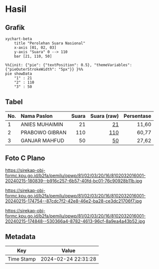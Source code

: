 # Hasil

## Grafik

```mermaid
xychart-beta
    title "Perolehan Suara Nasional"
    x-axis [01, 02, 03]
    y-axis "Suara" 0 --> 110
    bar [21, 110, 50]
```

```mermaid
%%{init: {"pie": {"textPosition": 0.5}, "themeVariables": {"pieOuterStrokeWidth": "5px"}} }%%
pie showData
    "1" : 21
    "2" : 110
    "3" : 50
```

## Tabel

| No. | Nama Paslon    | Suara | Suara (raw) | Persentase |
|:--- |:-------------- | -----:| -----------:| ----------:|
| 1   | ANIES MUHAIMIN | 21    | [21][p-1]   | 11,60      |
| 2   | PRABOWO GIBRAN | 110   | [110][p-2]  | 60,77      |
| 3   | GANJAR MAHFUD  | 50    | [50][p-3]   | 27,62      |


[p-1]: https://github.com/gigit-pemilu/pemilu-2024/blob/main/pilpres/hitung-suara/sub/81-maluku/sub/02-maluku-tenggara/sub/03-kei-besar/sub/2016-fako/sub/001-tps/sub/paslon-1.txt
[p-2]: https://github.com/gigit-pemilu/pemilu-2024/blob/main/pilpres/hitung-suara/sub/81-maluku/sub/02-maluku-tenggara/sub/03-kei-besar/sub/2016-fako/sub/001-tps/sub/paslon-2.txt
[p-3]: https://github.com/gigit-pemilu/pemilu-2024/blob/main/pilpres/hitung-suara/sub/81-maluku/sub/02-maluku-tenggara/sub/03-kei-besar/sub/2016-fako/sub/001-tps/sub/paslon-3.txt

## Foto C Plano

https://sirekap-obj-formc.kpu.go.id/b2fa/pemilu/ppwp/81/02/03/20/16/8102032016001-20240215-180839--b916c257-6b57-40fd-bc01-76c90928b11b.jpg

https://sirekap-obj-formc.kpu.go.id/b2fa/pemilu/ppwp/81/02/03/20/16/8102032016001-20240215-174754--87cdc7f2-42e8-46e2-ba28-ce3dc21706f7.jpg

https://sirekap-obj-formc.kpu.go.id/b2fa/pemilu/ppwp/81/02/03/20/16/8102032016001-20240215-174848--530366a4-8782-4613-96cf-8a9ea4a43b52.jpg


## Metadata

| Key        | Value               |
| ---------- | ------------------- |
| Time Stamp | 2024-02-24 22:31:28 |



